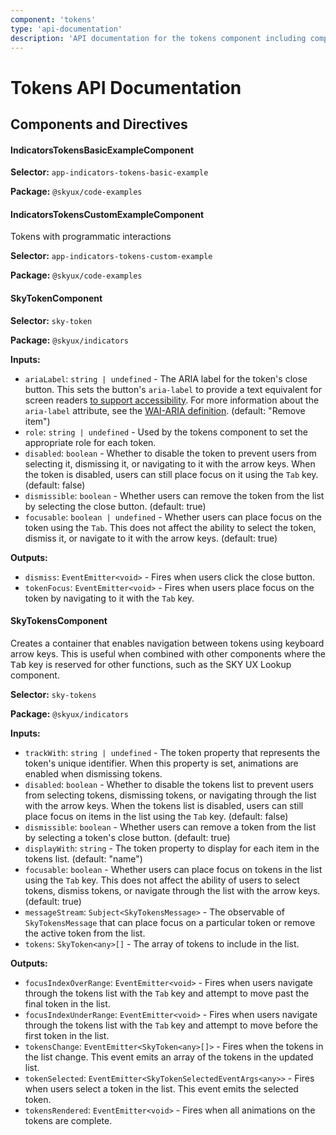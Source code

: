 ```yaml
---
component: 'tokens'
type: 'api-documentation'
description: 'API documentation for the tokens component including components, interfaces, and types.'
---
```


# Tokens API Documentation

## Components and Directives

#### IndicatorsTokensBasicExampleComponent

**Selector:** `app-indicators-tokens-basic-example`

**Package:** `@skyux/code-examples`

#### IndicatorsTokensCustomExampleComponent

Tokens with programmatic interactions

**Selector:** `app-indicators-tokens-custom-example`

**Package:** `@skyux/code-examples`

#### SkyTokenComponent

**Selector:** `sky-token`

**Package:** `@skyux/indicators`

**Inputs:**

- `ariaLabel`: `string | undefined` - The ARIA label for the token's close button. This sets the button's `aria-label` to provide a text equivalent for screen readers
[to support accessibility](https://developer.blackbaud.com/skyux/learn/accessibility).
For more information about the `aria-label` attribute, see the [WAI-ARIA definition](https://www.w3.org/TR/wai-aria/#aria-label). (default: "Remove item")
- `role`: `string | undefined` - Used by the tokens component to set the appropriate role for each token.
- `disabled`: `boolean` - Whether to disable the token to prevent users from selecting it, dismissing it,
or navigating to it with the arrow keys. When the token is disabled,
users can still place focus on it using the `Tab` key. (default: false)
- `dismissible`: `boolean` - Whether users can remove the token from the list by selecting the close button. (default: true)
- `focusable`: `boolean | undefined` - Whether users can place focus on the token using the `Tab`. This does not
affect the ability to select the token, dismiss it, or navigate to it with the arrow keys. (default: true)

**Outputs:**

- `dismiss`: `EventEmitter<void>` - Fires when users click the close button.
- `tokenFocus`: `EventEmitter<void>` - Fires when users place focus on the token by navigating to it with the `Tab` key.

#### SkyTokensComponent

Creates a container that enables navigation between tokens using keyboard arrow keys.
This is useful when combined with other components where the <kbd>Tab</kbd> key is
reserved for other functions, such as the SKY UX Lookup component.

**Selector:** `sky-tokens`

**Package:** `@skyux/indicators`

**Inputs:**

- `trackWith`: `string | undefined` - The token property that represents the token's unique identifier. When this property
is set, animations are enabled when dismissing tokens.
- `disabled`: `boolean` - Whether to disable the tokens list to prevent users from selecting tokens,
dismissing tokens, or navigating through the list with the arrow keys. When the tokens list
is disabled, users can still place focus on items in the list using the `Tab` key. (default: false)
- `dismissible`: `boolean` - Whether users can remove a token from the list by selecting a token's close button. (default: true)
- `displayWith`: `string` - The token property to display for each item in the tokens list. (default: "name")
- `focusable`: `boolean` - Whether users can place focus on tokens in the list using the `Tab` key.
This does not affect the ability of users to select tokens, dismiss tokens,
or navigate through the list with the arrow keys. (default: true)
- `messageStream`: `Subject<SkyTokensMessage>` - The observable of `SkyTokensMessage` that can place focus on a
particular token or remove the active token from the list.
- `tokens`: `SkyToken<any>[]` - The array of tokens to include in the list.

**Outputs:**

- `focusIndexOverRange`: `EventEmitter<void>` - Fires when users navigate through the tokens list with the `Tab` key
and attempt to move past the final token in the list.
- `focusIndexUnderRange`: `EventEmitter<void>` - Fires when users navigate through the tokens list with the `Tab` key
and attempt to move before the first token in the list.
- `tokensChange`: `EventEmitter<SkyToken<any>[]>` - Fires when the tokens in the list change.
This event emits an array of the tokens in the updated list.
- `tokenSelected`: `EventEmitter<SkyTokenSelectedEventArgs<any>>` - Fires when users select a token in the list. This event emits the selected token.
- `tokensRendered`: `EventEmitter<void>` - Fires when all animations on the tokens are complete.